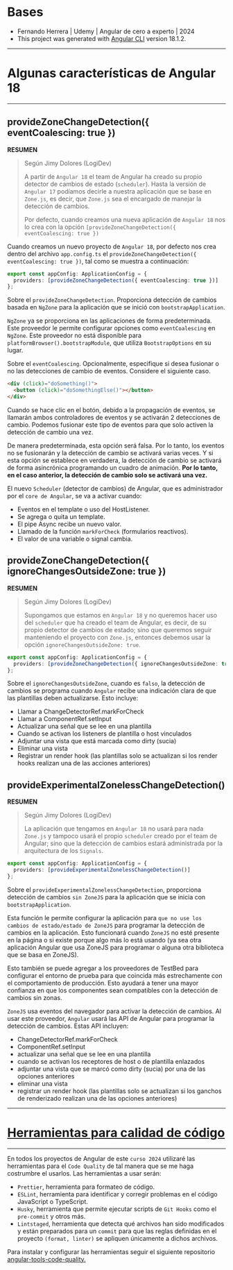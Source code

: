# Bases

- Fernando Herrera | Udemy | Angular de cero a experto | 2024
- This project was generated with [Angular CLI](https://github.com/angular/angular-cli) version 18.1.2.

---

# Algunas características de Angular 18

---


## provideZoneChangeDetection({ eventCoalescing: true })

**RESUMEN**

> Según Jimy Dolores (LogiDev)
>
> A partir de `Angular 18` el team de Angular ha creado su propio detector de cambios de estado (`scheduler`). Hasta la versión de `Angular 17` podíamos decirle a nuestra aplicación que se base en `Zone.js`, es decir, que `Zone.js` sea el encargado de manejar la detección de cambios.
>
> Por defecto, cuando creamos una nueva aplicación de `Angular 18` nos lo crea con la opción `[provideZoneChangeDetection({ eventCoalescing: true })`

Cuando creamos un nuevo proyecto de `Angular 18`, por defecto nos crea dentro del archivo `app.config.ts` el `provideZoneChangeDetection({ eventCoalescing: true })`, tal como se muestra a continuación:

```typescript
export const appConfig: ApplicationConfig = {
  providers: [provideZoneChangeDetection({ eventCoalescing: true })]
};
```

Sobre el  `provideZoneChangeDetection`. Proporciona detección de cambios basada en `NgZone` para la aplicación que se inició con `bootstrapApplication`.

`NgZone` ya se proporciona en las aplicaciones de forma predeterminada. Este proveedor le permite configurar opciones como `eventCoalescing` en `NgZone`. Este proveedor no está disponible para `platformBrowser().bootstrapModule`, que utiliza `BootstrapOptions` en su lugar.

Sobre el `eventCoalescing`. Opcionalmente, especifique si desea fusionar o no las detecciones de cambio de eventos. Considere el siguiente caso.

```html
<div (click)="doSomething()">
  <button (click)="doSomethingElse()"></button>
</div>
```

Cuando se hace clic en el botón, debido a la propagación de eventos, se llamarán ambos controladores de eventos y se activarán 2 detecciones de cambio. Podemos fusionar este tipo de eventos para que solo activen la detección de cambio una vez.

De manera predeterminada, esta opción será falsa. Por lo tanto, los eventos no se fusionarán y la detección de cambio se activará varias veces. Y si esta opción se establece en verdadera, la detección de cambio se activará de forma asincrónica programando un cuadro de animación. **Por lo tanto, en el caso anterior, la detección de cambio solo se activará una vez.**

El nuevo `Scheduler` (detector de cambios) de Angular, que es administrador por el `core de Angular`, se va a activar cuando:

- Eventos en el template o uso del HostListener.
- Se agrega o quita un template.
- El pipe Async recibe un nuevo valor.
- Llamado de la función `markForCheck` (formularios reactivos).
- El valor de una variable o signal cambia.

## provideZoneChangeDetection({ ignoreChangesOutsideZone: true })

**RESUMEN**

> Según Jimy Dolores (LogiDev)
>
> Supongamos que estamos en `Angular 18` y no queremos hacer uso del `scheduler` que ha creado el team de Angular, es decir, de su propio detector de cambios de estado; sino que queremos seguir manteniendo el proyecto con `Zone.js`, entonces debemos usar la opción `ignoreChangesOutsideZone: true`.

```typescript
export const appConfig: ApplicationConfig = {
  providers: [provideZoneChangeDetection({ ignoreChangesOutsideZone: true })]
};
```

Sobre el `ignoreChangesOutsideZone`, cuando es `falso`, la detección de cambios se programa cuando `Angular` recibe una indicación clara de que las plantillas deben actualizarse. Esto incluye:

- Llamar a ChangeDetectorRef.markForCheck
- Llamar a ComponentRef.setInput
- Actualizar una señal que se lee en una plantilla
- Cuando se activan los listeners de plantilla o host vinculados
- Adjuntar una vista que está marcada como dirty (sucia)
- Eliminar una vista
- Registrar un render hook (las plantillas solo se actualizan si los render hooks realizan una de las acciones anteriores)

## provideExperimentalZonelessChangeDetection()

**RESUMEN**

> Según Jimy Dolores (LogiDev)
>
> La aplicación que tengamos en `Angular 18` no usará para nada `Zone.js` y tampoco usará el propio `scheduler` creado por el team de Angular; sino que la detección de cambios estará administrada por la arquitectura de los `Signals`.


```typescript
export const appConfig: ApplicationConfig = {
  providers: [provideExperimentalZonelessChangeDetection()]
};
```

Sobre el `provideExperimentalZonelessChangeDetection`, proporciona detección de cambios `sin ZoneJS` para la aplicación que se inicia con `bootstrapApplication`.

Esta función le permite configurar la aplicación para `que no use los cambios de estado/estado de ZoneJS` para programar la detección de cambios en la aplicación. Esto funcionará cuando `ZoneJS` no esté presente en la página o si existe porque algo más lo está usando (ya sea otra aplicación Angular que usa ZoneJS para programar o alguna otra biblioteca que se basa en ZoneJS).

Esto también se puede agregar a los proveedores de TestBed para configurar el entorno de prueba para que coincida más estrechamente con el comportamiento de producción. Esto ayudará a tener una mayor confianza en que los componentes sean compatibles con la detección de cambios sin zonas.

`ZoneJS` usa eventos del navegador para activar la detección de cambios. Al usar este proveedor, `Angular` usará las API de Angular para programar la detección de cambios. Estas API incluyen:

- ChangeDetectorRef.markForCheck
- ComponentRef.setInput
- actualizar una señal que se lee en una plantilla
- cuando se activan los receptores de host o de plantilla enlazados
- adjuntar una vista que se marcó como dirty (sucia) por una de las opciones anteriores
- eliminar una vista
- registrar un render hook (las plantillas solo se actualizan si los ganchos de renderizado realizan una de las opciones anteriores)

---
# [Herramientas para calidad de código](https://github.com/magadiflo/angular-tools-code-quality)

---

En todos los proyectos de Angular de este `curso 2024` utilizaré las herramientas para el `Code Quality` de tal manera que se me haga costrumbre el usarlos. Las herramientas a usar serán:

- `Prettier`, herramienta para formateo de código.
- `ESLint`, herramienta para identificar y corregir problemas en el código JavaScript o TypeScript.
- `Husky`, herramienta que permite ejecutar scripts de `Git Hooks` como el `pre-commit` y otros más.
- `Lintstaged`, herramienta que detecta qué archivos han sido modificados y están preparados para un `commit` para que las reglas definidas en el proyecto `(format, linter)` se apliquen únicamente a dichos archivos.

Para instalar y configurar las herramientas seguir el siguiente repositorio [angular-tools-code-quality.](https://github.com/magadiflo/angular-tools-code-quality)

